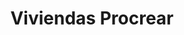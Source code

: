 ---
thumbnail: /images/architects-and-developers/portfolio/viviendas-procrear/thumbnail.jpg
title: Viviendas Procrear
credit: Ministerio de hábitat y desarrollo territorial
order: 14
---